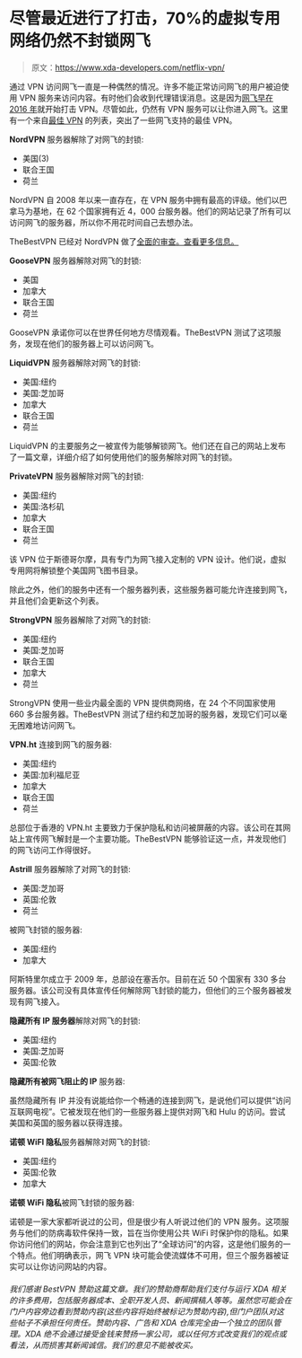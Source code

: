 # 尽管最近进行了打击，70%的虚拟专用网络仍然不封锁网飞

> 原文：<https://www.xda-developers.com/netflix-vpn/>

通过 VPN 访问网飞一直是一种偶然的情况。许多不能正常访问网飞的用户被迫使用 VPN 服务来访问内容。有时他们会收到代理错误消息。这是因为[网飞早在 2016 年](https://media.netflix.com/en/company-blog/evolving-proxy-detection-as-a-global-service)就开始打击 VPN。尽管如此，仍然有 VPN 服务可以让你进入网飞。这里有一个来自[最佳 VPN](https://thebestvpn.com) 的列表，突出了一些网飞支持的最佳 VPN。

**NordVPN** 服务器解除了对网飞的封锁:

*   美国(3)
*   联合王国
*   荷兰

NordVPN 自 2008 年以来一直存在，在 VPN 服务中拥有最高的评级。他们以巴拿马为基地，在 62 个国家拥有近 4，000 台服务器。他们的网站记录了所有可以访问网飞的服务器，所以你不用花时间自己去想办法。

TheBestVPN 已经对 NordVPN 做了[全面的审查。查看更多信息。](https://thebestvpn.com/reviews/nordvpn/)

**GooseVPN** 服务器解除对网飞的封锁:

*   美国
*   加拿大
*   联合王国
*   荷兰

GooseVPN 承诺你可以在世界任何地方尽情观看。TheBestVPN 测试了这项服务，发现在他们的服务器上可以访问网飞。

**LiquidVPN** 服务器解除对网飞的封锁:

*   美国:纽约
*   美国:芝加哥
*   加拿大
*   联合王国
*   荷兰

LiquidVPN 的主要服务之一被宣传为能够解锁网飞。他们还在自己的网站上发布了一篇文章，详细介绍了如何使用他们的服务解除对网飞的封锁。

**PrivateVPN** 服务器解除对网飞的封锁:

*   美国:纽约
*   美国:洛杉矶
*   加拿大
*   联合王国
*   荷兰

该 VPN 位于斯德哥尔摩，具有专门为网飞接入定制的 VPN 设计。他们说，虚拟专用网将解锁整个美国网飞图书目录。

除此之外，他们的服务中还有一个服务器列表，这些服务器可能允许连接到网飞，并且他们会更新这个列表。

**StrongVPN** 服务器解除了对网飞的封锁:

*   美国:纽约
*   美国:芝加哥
*   联合王国
*   加拿大
*   荷兰

StrongVPN 使用一些业内最全面的 VPN 提供商网络，在 24 个不同国家使用 660 多台服务器。TheBestVPN 测试了纽约和芝加哥的服务器，发现它们可以毫无困难地访问网飞。

**VPN.ht** 连接到网飞的服务器:

*   美国:纽约
*   美国:加利福尼亚
*   加拿大
*   联合王国
*   荷兰

总部位于香港的 VPN.ht 主要致力于保护隐私和访问被屏蔽的内容。该公司在其网站上宣传网飞解封是一个主要功能。TheBestVPN 能够验证这一点，并发现他们的网飞访问工作得很好。

**Astrill** 服务器解除了对网飞的封锁:

*   美国:芝加哥
*   英国:伦敦
*   荷兰

被网飞封锁的服务器:

*   美国:纽约
*   加拿大

阿斯特里尔成立于 2009 年，总部设在塞舌尔。目前在近 50 个国家有 330 多台服务器。该公司没有具体宣传任何解除网飞封锁的能力，但他们的三个服务器被发现有网飞接入。

**隐藏所有 IP 服务器**解除对网飞的封锁:

*   美国:纽约
*   美国:芝加哥
*   英国:伦敦

**隐藏所有被网飞阻止的 IP** 服务器:

虽然隐藏所有 IP 并没有说能给你一个畅通的连接到网飞，是说他们可以提供“访问互联网电视”。它被发现在他们的一些服务器上提供对网飞和 Hulu 的访问。尝试美国和英国的服务器以获得连接。

**诺顿 WiFI 隐私**服务器解除对网飞的封锁:

*   美国:纽约
*   英国:伦敦
*   加拿大

**诺顿 WiFi 隐私**被网飞封锁的服务器:

诺顿是一家大家都听说过的公司，但是很少有人听说过他们的 VPN 服务。这项服务与他们的防病毒软件保持一致，旨在当你使用公共 WiFi 时保护你的隐私。如果你访问他们的网站，你会注意到它也列出了“全球访问”的内容，这是他们服务的一个特点。他们明确表示，网飞 VPN 块可能会使流媒体不可用，但三个服务器被证实可以让你访问网站的内容。

###### 我们感谢 BestVPN 赞助这篇文章。我们的赞助商帮助我们支付与运行 XDA 相关的许多费用，包括服务器成本、全职开发人员、新闻撰稿人等等。虽然您可能会在门户内容旁边看到赞助内容(这些内容将始终被标记为赞助内容),但门户团队对这些帖子不承担任何责任。赞助内容、广告和 XDA 仓库完全由一个独立的团队管理。XDA 绝不会通过接受金钱来赞扬一家公司，或以任何方式改变我们的观点或看法，从而损害其新闻诚信。我们的意见不能被收买。